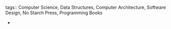 tags:: Computer Science, Data Structures, Computer Architecture, Software Design, No Starch Press, Programming Books

-